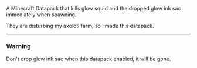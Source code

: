 A Minecraft Datapack that kills glow squid and the dropped glow ink sac immediately when spawning.

They are disturbing my axolotl farm, so I made this datapack.

<hr/>

### Warning
Don't drop glow ink sac when this datapack enabled, it will be gone.
